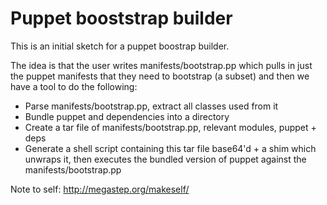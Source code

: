 # Puppet booststrap builder

This is an initial sketch for a puppet boostrap builder.

The idea is that the user writes manifests/bootstrap.pp which
pulls in just the puppet manifests that they need to bootstrap (a subset)
and then we have a tool to do the following:

  * Parse manifests/bootstrap.pp, extract all classes used from it
  * Bundle puppet and dependencies into a directory
  * Create a tar file of manifests/bootstrap.pp, relevant modules, puppet + deps
  * Generate a shell script containing this tar file base64'd + a shim which
    unwraps it, then executes the bundled version of puppet against the manifests/bootstrap.pp

Note to self: http://megastep.org/makeself/

